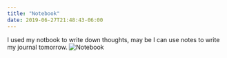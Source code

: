 ```yaml
---
title: "Notebook"
date: 2019-06-27T21:48:43-06:00
---
```


I used my notbook to write down thoughts, may be I can use notes to write my journal tomorrow. 
![Notebook](/img/notebook.jpg)

